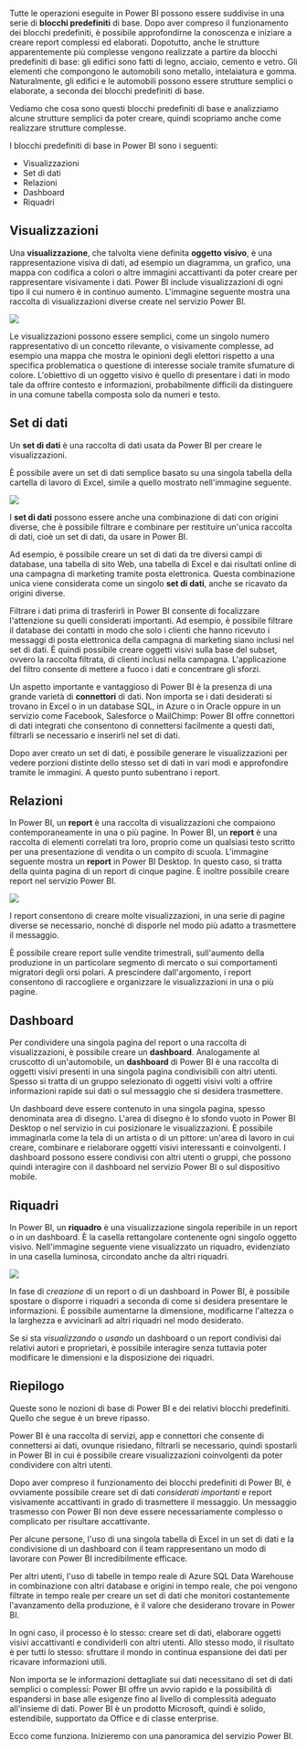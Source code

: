 Tutte le operazioni eseguite in Power BI possono essere suddivise in una serie di **blocchi predefiniti** di base. Dopo aver compreso il funzionamento dei blocchi predefiniti, è possibile approfondirne la conoscenza e iniziare a creare report complessi ed elaborati. Dopotutto, anche le strutture apparentemente più complesse vengono realizzate a partire da blocchi predefiniti di base: gli edifici sono fatti di legno, acciaio, cemento e vetro. Gli elementi che compongono le automobili sono metallo, intelaiatura e gomma. Naturalmente, gli edifici e le automobili possono essere strutture semplici o elaborate, a seconda dei blocchi predefiniti di base.

Vediamo che cosa sono questi blocchi predefiniti di base e analizziamo alcune strutture semplici da poter creare, quindi scopriamo anche come realizzare strutture complesse.

I blocchi predefiniti di base in Power BI sono i seguenti:

* Visualizzazioni
* Set di dati
* Relazioni
* Dashboard
* Riquadri

## <a name="visualizations"></a>Visualizzazioni
Una **visualizzazione**, che talvolta viene definita **oggetto visivo**, è una rappresentazione visiva di dati, ad esempio un diagramma, un grafico, una mappa con codifica a colori o altre immagini accattivanti da poter creare per rappresentare visivamente i dati. Power BI include visualizzazioni di ogni tipo il cui numero è in continuo aumento. L'immagine seguente mostra una raccolta di visualizzazioni diverse create nel servizio Power BI.

![](media/0-0b-building-blocks-power-bi/c0a0b_1.png)

Le visualizzazioni possono essere semplici, come un singolo numero rappresentativo di un concetto rilevante, o visivamente complesse, ad esempio una mappa che mostra le opinioni degli elettori rispetto a una specifica problematica o questione di interesse sociale tramite sfumature di colore. L'obiettivo di un oggetto visivo è quello di presentare i dati in modo tale da offrire contesto e informazioni, probabilmente difficili da distinguere in una comune tabella composta solo da numeri e testo.

## <a name="datasets"></a>Set di dati
Un **set di dati** è una raccolta di dati usata da Power BI per creare le visualizzazioni.

È possibile avere un set di dati semplice basato su una singola tabella della cartella di lavoro di Excel, simile a quello mostrato nell'immagine seguente.

![](media/0-0b-building-blocks-power-bi/c0a0b_2.png)

I **set di dati** possono essere anche una combinazione di dati con origini diverse, che è possibile filtrare e combinare per restituire un'unica raccolta di dati, cioè un set di dati, da usare in Power BI.

Ad esempio, è possibile creare un set di dati da tre diversi campi di database, una tabella di sito Web, una tabella di Excel e dai risultati online di una campagna di marketing tramite posta elettronica. Questa combinazione unica viene considerata come un singolo **set di dati**, anche se ricavato da origini diverse.

Filtrare i dati prima di trasferirli in Power BI consente di focalizzare l'attenzione su quelli considerati importanti. Ad esempio, è possibile filtrare il database dei contatti in modo che solo i clienti che hanno ricevuto i messaggi di posta elettronica della campagna di marketing siano inclusi nel set di dati. È quindi possibile creare oggetti visivi sulla base del subset, ovvero la raccolta filtrata, di clienti inclusi nella campagna. L'applicazione del filtro consente di mettere a fuoco i dati e concentrare gli sforzi.

Un aspetto importante e vantaggioso di Power BI è la presenza di una grande varietà di **connettori** di dati. Non importa se i dati desiderati si trovano in Excel o in un database SQL, in Azure o in Oracle oppure in un servizio come Facebook, Salesforce o MailChimp: Power BI offre connettori di dati integrati che consentono di connettersi facilmente a questi dati, filtrarli se necessario e inserirli nel set di dati.

Dopo aver creato un set di dati, è possibile generare le visualizzazioni per vedere porzioni distinte dello stesso set di dati in vari modi e approfondire tramite le immagini. A questo punto subentrano i report.

## <a name="reports"></a>Relazioni
In Power BI, un **report** è una raccolta di visualizzazioni che compaiono contemporaneamente in una o più pagine. In Power BI, un **report** è una raccolta di elementi correlati tra loro, proprio come un qualsiasi testo scritto per una presentazione di vendita o un compito di scuola. L'immagine seguente mostra un **report** in Power BI Desktop. In questo caso, si tratta della quinta pagina di un report di cinque pagine. È inoltre possibile creare report nel servizio Power BI.

![](media/0-0b-building-blocks-power-bi/c0a0b_3.png)

I report consentono di creare molte visualizzazioni, in una serie di pagine diverse se necessario, nonché di disporle nel modo più adatto a trasmettere il messaggio.

È possibile creare report sulle vendite trimestrali, sull'aumento della produzione in un particolare segmento di mercato o sui comportamenti migratori degli orsi polari. A prescindere dall'argomento, i report consentono di raccogliere e organizzare le visualizzazioni in una o più pagine.

## <a name="dashboards"></a>Dashboard
Per condividere una singola pagina del report o una raccolta di visualizzazioni, è possibile creare un **dashboard**. Analogamente al cruscotto di un'automobile, un **dashboard** di Power BI è una raccolta di oggetti visivi presenti in una singola pagina condivisibili con altri utenti. Spesso si tratta di un gruppo selezionato di oggetti visivi volti a offrire informazioni rapide sui dati o sul messaggio che si desidera trasmettere.

Un dashboard deve essere contenuto in una singola pagina, spesso denominata area di disegno. L'area di disegno è lo sfondo vuoto in Power BI Desktop o nel servizio in cui posizionare le visualizzazioni. È possibile immaginarla come la tela di un artista o di un pittore: un'area di lavoro in cui creare, combinare e rielaborare oggetti visivi interessanti e coinvolgenti.
I dashboard possono essere condivisi con altri utenti o gruppi, che possono quindi interagire con il dashboard nel servizio Power BI o sul dispositivo mobile.

## <a name="tiles"></a>Riquadri
In Power BI, un **riquadro** è una visualizzazione singola reperibile in un report o in un dashboard. È la casella rettangolare contenente ogni singolo oggetto visivo. Nell'immagine seguente viene visualizzato un riquadro, evidenziato in una casella luminosa, circondato anche da altri riquadri.

![](media/0-0b-building-blocks-power-bi/c0a0b_4.png)

In fase di *creazione* di un report o di un dashboard in Power BI, è possibile spostare o disporre i riquadri a seconda di come si desidera presentare le informazioni. È possibile aumentarne la dimensione, modificarne l'altezza o la larghezza e avvicinarli ad altri riquadri nel modo desiderato.

Se si sta *visualizzando* o *usando* un dashboard o un report condivisi dai relativi autori e proprietari, è possibile interagire senza tuttavia poter modificare le dimensioni e la disposizione dei riquadri.

## <a name="all-together-now"></a>Riepilogo
Queste sono le nozioni di base di Power BI e dei relativi blocchi predefiniti. Quello che segue è un breve ripasso.

Power BI è una raccolta di servizi, app e connettori che consente di connettersi ai dati, ovunque risiedano, filtrarli se necessario, quindi spostarli in Power BI in cui è possibile creare visualizzazioni coinvolgenti da poter condividere con altri utenti.  

Dopo aver compreso il funzionamento dei blocchi predefiniti di Power BI, è ovviamente possibile creare set di dati *considerati importanti* e report visivamente accattivanti in grado di trasmettere il messaggio. Un messaggio trasmesso con Power BI non deve essere necessariamente complesso o complicato per risultare accattivante.

Per alcune persone, l'uso di una singola tabella di Excel in un set di dati e la condivisione di un dashboard con il team rappresentano un modo di lavorare con Power BI incredibilmente efficace.

Per altri utenti, l'uso di tabelle in tempo reale di Azure SQL Data Warehouse in combinazione con altri database e origini in tempo reale, che poi vengono filtrate in tempo reale per creare un set di dati che monitori costantemente l'avanzamento della produzione, è il valore che desiderano trovare in Power BI.

In ogni caso, il processo è lo stesso: creare set di dati, elaborare oggetti visivi accattivanti e condividerli con altri utenti. Allo stesso modo, il risultato è per tutti lo stesso: sfruttare il mondo in continua espansione dei dati per ricavare informazioni utili.

Non importa se le informazioni dettagliate sui dati necessitano di set di dati semplici o complessi: Power BI offre un avvio rapido e la possibilità di espandersi in base alle esigenze fino al livello di complessità adeguato all'insieme di dati. Power BI è un prodotto Microsoft, quindi è solido, estendibile, supportato da Office e di classe enterprise.

Ecco come funziona. Inizieremo con una panoramica del servizio Power BI.

